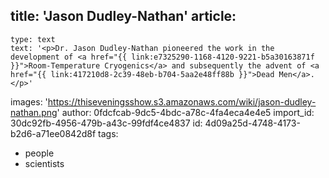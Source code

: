 title: 'Jason Dudley-Nathan'
article:
  -
    type: text
    text: '<p>Dr. Jason Dudley-Nathan pioneered the work in the development of <a href="{{ link:e7325290-1168-4120-9221-b5a30163871f }}">Room-Temperature Cryogenics</a> and subsequently the advent of <a href="{{ link:417210d8-2c39-48eb-b704-5aa2e48ff88b }}">Dead Men</a>.</p>'
images: 'https://thiseveningsshow.s3.amazonaws.com/wiki/jason-dudley-nathan.png'
author: 0fdcfcab-9dc5-4bdc-a78c-4fa4eca4e4e5
import_id: 30dc92fb-4956-479b-a43c-99fdf4ce4837
id: 4d09a25d-4748-4173-b2d6-a71ee0842d8f
tags:
  - people
  - scientists
